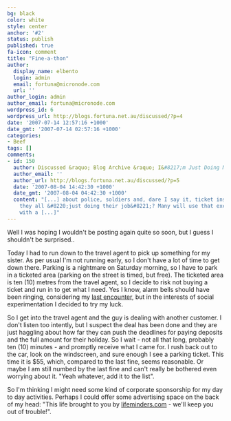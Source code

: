 ```yaml
---
bg: black
color: white
style: center
anchor: '#2'
status: publish
published: true
fa-icon: comment
title: "Fine-a-thon"
author:
  display_name: elbento
  login: admin
  email: fortuna@micronode.com
  url: ''
author_login: admin
author_email: fortuna@micronode.com
wordpress_id: 6
wordpress_url: http://blogs.fortuna.net.au/discussed/?p=4
date: '2007-07-14 12:57:16 +1000'
date_gmt: '2007-07-14 02:57:16 +1000'
categories:
- Beef
tags: []
comments:
- id: 150
  author: Discussed &raquo; Blog Archive &raquo; I&#8217;m Just Doing My Job
  author_email: ''
  author_url: http://blogs.fortuna.net.au/discussed/?p=5
  date: '2007-08-04 14:42:30 +1000'
  date_gmt: '2007-08-04 04:42:30 +1000'
  content: "[...] about police, soldiers and, dare I say it, ticket inspectors? Are
    they all &#8220;just doing their job&#8221;? Many will use that excuse when confronted
    with a [...]"
---
```


Well I was hoping I wouldn't be posting again quite so soon, but I guess I shouldn't be surprised..

Today I had to run down to the travel agent to pick up something for my sister. As per usual I'm not running early, so I don't have a lot of time to get down there. Parking is a nightmare on Saturday morning, so I have to park in a ticketed area (parking on the street is timed, but free). The ticketed area is ten (10) metres from the travel agent, so I decide to risk not buying a ticket and run in to get what I need. Yes I know, alarm bells should have been ringing, considering my [last encounter], but in the interests of social experimentation I decided to try my luck.

So I get into the travel agent and the guy is dealing with another customer. I don't listen too intently, but I suspect the deal has been done and they are just haggling about how far they can push the deadlines for paying deposits and the full amount for their holiday. So I wait - not all that long, probably ten (10) minutes - and promptly receive what I came for. I rush back out to the car, look on the windscreen, and sure enough I see a parking ticket. This time it is $55, which, compared to the last fine, seems reasonable. Or maybe I am still numbed by the last fine and can't really be bothered even worrying about it. "Yeah whatever, add it to the list".

So I'm thinking I might need some kind of corporate sponsorship for my day to day activities. Perhaps I could offer some advertising space on the back of my head: "This life brought to you by [lifeminders.com] - we'll keep you out of trouble!".

[lifeminders.com]: http://www.lifeminders.com/
[last encounter]: http://blogs.fortuna.net.au/discussed/?p=3
